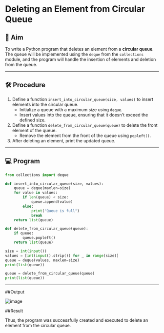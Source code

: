 # Deleting an Element from Circular Queue

## 📌 Aim
To write a Python program that deletes an element from a **circular queue**. The queue will be implemented using the `deque` from the `collections` module, and the program will handle the insertion of elements and deletion from the queue.

---

## 🛠 Procedure
1. Define a function `insert_into_circular_queue(size, values)` to insert elements into the circular queue.
   - Initialize a queue with a maximum size using `deque`.
   - Insert values into the queue, ensuring that it doesn't exceed the defined size.
2. Define a function `delete_from_circular_queue(queue)` to delete the front element of the queue.
   - Remove the element from the front of the queue using `popleft()`.
3. After deleting an element, print the updated queue.

---

## 💻 Program

```python
from collections import deque

def insert_into_circular_queue(size, values):
    queue = deque(maxlen=size)
    for value in values:
        if len(queue) < size:
            queue.append(value)
        else:
            print("Queue is full")
            break
    return list(queue)

def delete_from_circular_queue(queue):
    if queue:
        queue.popleft()
    return list(queue)

size = int(input())
values = [int(input().strip()) for _ in range(size)]
queue = deque(values, maxlen=size)
print(list(queue))

queue = delete_from_circular_queue(queue)
print(list(queue))
```
---

##Output

![image](https://github.com/user-attachments/assets/11f4d1c8-5dde-4abd-9ca7-d6a0672b4b45)

##Result

Thus, the program was successfully created and executed to delete an element from the circular queue.






